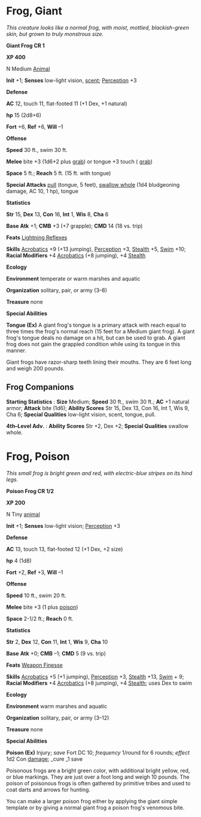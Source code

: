 # Frog, Giant

_This creature looks like a normal frog, with moist, mottled, blackish-green skin, but grown to truly monstrous size._

**Giant Frog CR 1**

**XP 400**

N Medium [Animal](creatureTypes#_animal)

**Init** +1; **Senses** low-light vision, [scent](universalMonsterRules#_scent); [Perception](../skills/perception#_perception) +3

**Defense**

**AC** 12, touch 11, flat-footed 11 (+1 Dex, +1 natural)

**hp** 15 (2d8+6)

**Fort** +6, **Ref** +6, **Will** –1

**Offense**

**Speed** 30 ft., swim 30 ft.

**Melee** bite +3 (1d6+2 plus [grab](universalMonsterRules#_grab)) or tongue +3 touch ( [grab](universalMonsterRules#_grab))

**Space** 5 ft.; **Reach** 5 ft. (15 ft. with tongue)

**Special Attacks** [pull](universalMonsterRules#_pull) (tongue, 5 feet), [swallow whole](universalMonsterRules#_swallow-whole) (1d4 bludgeoning damage, AC 10, 1 hp), tongue

**Statistics**

**Str** 15, **Dex** 13, **Con** 16, **Int** 1, **Wis** 8, **Cha** 6

**Base Atk** +1; **CMB** +3 (+7 grapple); **CMD** 14 (18 vs. trip)

**Feats** [Lightning Reflexes](../feats#_lightning-reflexes)

**Skills** [Acrobatics](../skills/acrobatics#_acrobatics) +9 (+13 jumping), [Perception](../skills/perception#_perception) +3, [Stealth](../skills/stealth#_stealth) +5, [Swim](../skills/swim#_swim) +10; **Racial Modifiers** +4 [Acrobatics](../skills/acrobatics#_acrobatics) (+8 jumping), +4 [Stealth](../skills/stealth#_stealth)

**Ecology**

**Environment** temperate or warm marshes and aquatic

**Organization** solitary, pair, or army (3–8)

**Treasure** none

**Special Abilities**

**Tongue (Ex)** A giant frog's tongue is a primary attack with reach equal to three times the frog's normal reach (15 feet for a Medium giant frog). A giant frog's tongue deals no damage on a hit, but can be used to grab. A giant frog does not gain the grappled condition while using its tongue in this manner.

Giant frogs have razor-sharp teeth lining their mouths. They are 6 feet long and weigh 200 pounds.

## Frog Companions

**Starting Statistics** : **Size** Medium; **Speed** 30 ft., swim 30 ft.; **AC** +1 natural armor; **Attack** bite (1d6); **Ability Scores** Str 15, Dex 13, Con 16, Int 1, Wis 9, Cha 6; **Special Qualities** low-light vision, scent, tongue, pull.

**4th–Level Adv.** : **Ability Scores** Str +2, Dex +2; **Special Qualities** swallow whole.

# Frog, Poison

_This small frog is bright green and red, with electric-blue stripes on its hind legs._

**Poison Frog CR 1/2**

**XP 200**

N Tiny [animal](creatureTypes#_animal)

**Init** +1; **Senses** low-light vision; [Perception](../skills/perception#_perception) +3

**Defense**

**AC** 13, touch 13, flat-footed 12 (+1 Dex, +2 size)

**hp** 4 (1d8)

**Fort** +2, **Ref** +3, **Will** –1

**Offense**

**Speed** 10 ft., swim 20 ft.

**Melee** bite +3 (1 plus [poison](universalMonsterRules#_poison))

**Space** 2-1/2 ft.; **Reach** 0 ft.

**Statistics**

**Str** 2, **Dex** 12, **Con** 11, **Int** 1, **Wis** 9, **Cha** 10

**Base**  **Atk** +0; **CMB** –1; **CMD** 5 (9 vs. trip)

**Feats** [Weapon Finesse](../feats#_weapon-finesse)

**Skills** [Acrobatics](../skills/acrobatics#_acrobatics) +5 (+1 jumping), [Perception](../skills/perception#_perception) +3, [Stealth](../skills/stealth#_stealth) +13, [Swim](../skills/swim#_swim) + 9; **Racial Modifiers** +4 [Acrobatics](../skills/acrobatics#_acrobatics) (+8 jumping), +4 [Stealth](../skills/stealth#_stealth); uses Dex to swim

**Ecology**

**Environment** warm marshes and aquatic

**Organization** solitary, pair, or army (3–12)

**Treasure** none

**Special Abilities**

**Poison (Ex)** Injury; _save_ Fort DC 10; _frequency_ 1/round for 6 rounds; _effect_ 1d2 Con [damage](universalMonsterRules#_ability-damage-and-drain); _cure _1 save

Poisonous frogs are a bright green color, with additional bright yellow, red, or blue markings. They are just over a foot long and weigh 10 pounds. The poison of poisonous frogs is often gathered by primitive tribes and used to coat darts and arrows for hunting.

You can make a larger poison frog either by applying the giant simple template or by giving a normal giant frog a poison frog's venomous bite.

